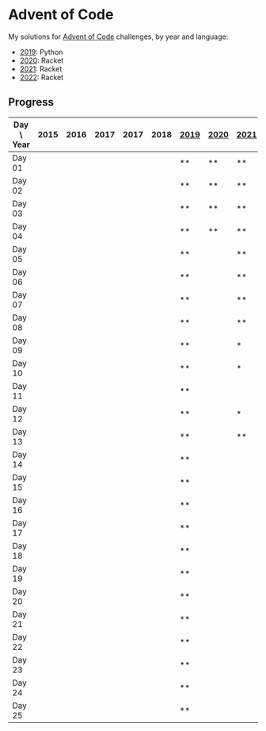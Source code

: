 # Advent of Code

My solutions for [Advent of Code](https://adventofcode.com/) challenges, by year and language:

- [2019](2019/README.md): Python
- [2020](2020/README.md): Racket
- [2021](2021/README.md): Racket
- [2022](2022/README.md): Racket

## Progress

| Day \ Year | 2015 | 2016 | 2017 | 2017 | 2018 | [2019](2019/README.md) | [2020](2020/README.md) | [2021](2021/README.md) | [2022](2022/README.md) | 2023 |
|------------|------|------|------|------|------|------------------------|------------------------|------------------------|------------------------|------|
| Day 01     |      |      |      |      |      | **                     | **                     | **                     | **                     |      |
| Day 02     |      |      |      |      |      | **                     | **                     | **                     | **                     |      |
| Day 03     |      |      |      |      |      | **                     | **                     | **                     | **                     |      |
| Day 04     |      |      |      |      |      | **                     | **                     | **                     | **                     |      |
| Day 05     |      |      |      |      |      | **                     |                        | **                     | **                     |      |
| Day 06     |      |      |      |      |      | **                     |                        | **                     | **                     |      |
| Day 07     |      |      |      |      |      | **                     |                        | **                     | **                     |      |
| Day 08     |      |      |      |      |      | **                     |                        | **                     | *                      |      |
| Day 09     |      |      |      |      |      | **                     |                        | *                      |                        |      |
| Day 10     |      |      |      |      |      | **                     |                        | *                      | **                     |      |
| Day 11     |      |      |      |      |      | **                     |                        |                        |                        |      |
| Day 12     |      |      |      |      |      | **                     |                        | *                      |                        |      |
| Day 13     |      |      |      |      |      | **                     |                        | **                     |                        |      |
| Day 14     |      |      |      |      |      | **                     |                        |                        |                        |      |
| Day 15     |      |      |      |      |      | **                     |                        |                        |                        |      |
| Day 16     |      |      |      |      |      | **                     |                        |                        |                        |      |
| Day 17     |      |      |      |      |      | **                     |                        |                        |                        |      |
| Day 18     |      |      |      |      |      | **                     |                        |                        |                        |      |
| Day 19     |      |      |      |      |      | **                     |                        |                        |                        |      |
| Day 20     |      |      |      |      |      | **                     |                        |                        |                        |      |
| Day 21     |      |      |      |      |      | **                     |                        |                        |                        |      |
| Day 22     |      |      |      |      |      | **                     |                        |                        |                        |      |
| Day 23     |      |      |      |      |      | **                     |                        |                        |                        |      |
| Day 24     |      |      |      |      |      | **                     |                        |                        |                        |      |
| Day 25     |      |      |      |      |      | **                     |                        |                        |                        |      |
